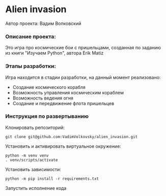 # Alien invasion
Автор проекта: Вадим Волковский

### Описание проекта:
Это игра про космические бои с пришельцами, созданная по заданию из книги "Изучаем Python", автора Erik Matiz 

### Этапы разработки:
Игра находится в стадии разработки, на данный момент реализовано:
- Создание космического корабля
- Возможность управления космическим кораблем
- Возможность ведения огня
- Создание и передвижение флота пришельцев

### Инструкция по развертыванию

Клонировать репозиторий:

```
git clone git@github.com:VadimVolkovsky/alien_invasion.git
```

Установить и активировать виртуальное окружение:
```
python -m venv venv
. venv/scripts/activate
```

Установить зависимости:
```
python -m pip install -r requirements.txt 
```

Запустить исполнение кода
